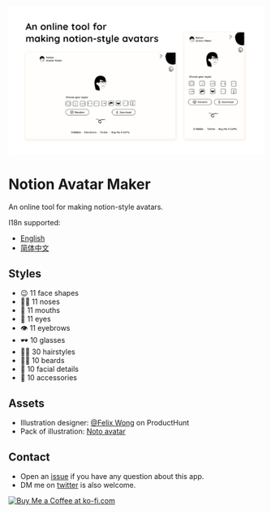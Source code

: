

![cover](./public/social.png)


# Notion Avatar Maker

An online tool for making notion-style avatars.

I18n supported:

- [English](https://notion-avatar.vercel.app/en)
- [简体中文](https://notion-avatar.vercel.app/zh)

## Styles

- 😉 11 face shapes
- 👃🏼 11 noses
- 👄 11 mouths
- 👀 11 eyes
- 👁️ 11 eyebrows
- 🕶️ 10 glasses
- 💇‍♀️ 30 hairstyles
- 🎅🏼 10 beards
- 💋 10 facial details
- 💍 10 accessories

## Assets

- Illustration designer: [@Felix Wong](https://www.producthunt.com/@felix12777) on ProductHunt
- Pack of illustration: [Noto avatar](https://abstractlab.gumroad.com/l/noto-avatar)

## Contact

- Open an [issue](https://github.com/Mayandev/notion-avatar/issues) if you have any question about this app.
- DM me on [twitter](https://twitter.com/phillzou) is also welcome.

<a href='https://ko-fi.com/S6S16CGTC' target='_blank'><img height='36' style='border:0px;height:36px;' src='https://cdn.ko-fi.com/cdn/kofi5.png?v=3' border='0' alt='Buy Me a Coffee at ko-fi.com' /></a>


